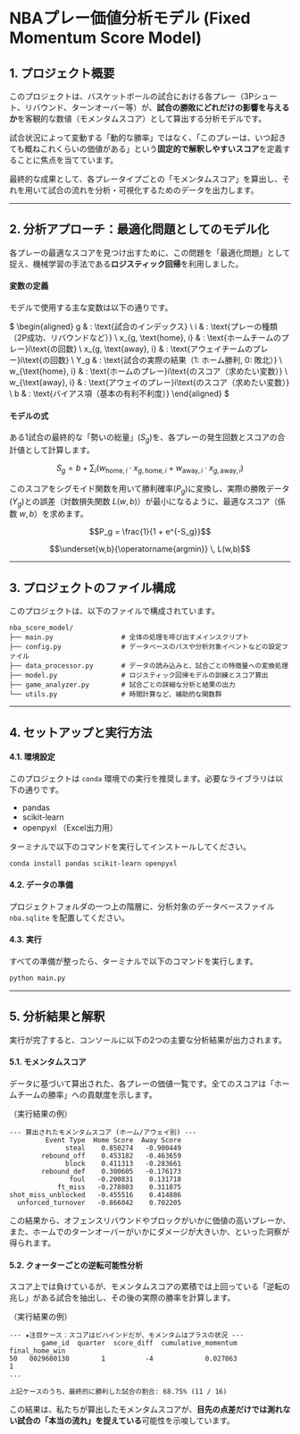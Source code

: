 # NBAプレー価値分析モデル (Fixed Momentum Score Model)

## 1. プロジェクト概要

このプロジェクトは、バスケットボールの試合における各プレー（3Pシュート、リバウンド、ターンオーバー等）が、**試合の勝敗にどれだけの影響を与えるか**を客観的な数値（モメンタムスコア）として算出する分析モデルです。

試合状況によって変動する「動的な勝率」ではなく、「このプレーは、いつ起きても概ねこれくらいの価値がある」という**固定的で解釈しやすいスコア**を定義することに焦点を当てています。

最終的な成果として、各プレータイプごとの「モメンタムスコア」を算出し、それを用いて試合の流れを分析・可視化するためのデータを出力します。

---

## 2. 分析アプローチ：最適化問題としてのモデル化

各プレーの最適なスコアを見つけ出すために、この問題を「最適化問題」として捉え、機械学習の手法である**ロジスティック回帰**を利用しました。

#### 変数の定義
モデルで使用する主な変数は以下の通りです。

$
\begin{aligned}
g & : \text{試合のインデックス} \\
i & : \text{プレーの種類（2P成功、リバウンドなど）} \\
x_{g, \text{home}, i} & : \text{ホームチームのプレー}i\text{の回数} \\
x_{g, \text{away}, i} & : \text{アウェイチームのプレー}i\text{の回数} \\
Y_g & : \text{試合の実際の結果（1: ホーム勝利, 0: 敗北）} \\
w_{\text{home}, i} & : \text{ホームのプレー}i\text{のスコア（求めたい変数）} \\
w_{\text{away}, i} & : \text{アウェイのプレー}i\text{のスコア（求めたい変数）} \\
b & : \text{バイアス項（基本の有利不利度）}
\end{aligned}
$

#### モデルの式
ある1試合の最終的な「勢いの総量」($S_g$)を、各プレーの発生回数とスコアの合計値として計算します。

$$S_g = b + \sum_{i} \left( w_{\text{home}, i} \cdot x_{g, \text{home}, i} + w_{\text{away}, i} \cdot x_{g, \text{away}, i} \right)$$

このスコアをシグモイド関数を用いて勝利確率($P_g$)に変換し、実際の勝敗データ($Y_g$)との誤差（対数損失関数 $L(w,b)$）が最小になるように、最適なスコア（係数 $w,b$）を求めます。

$$P_g = \frac{1}{1 + e^{-S_g}}$$

$$\underset{w,b}{\operatorname{argmin}} \, L(w,b)$$

---

## 3. プロジェクトのファイル構成

このプロジェクトは、以下のファイルで構成されています。

```
nba_score_model/
├── main.py                 # 全体の処理を呼び出すメインスクリプト
├── config.py               # データベースのパスや分析対象イベントなどの設定ファイル
├── data_processor.py       # データの読み込みと、試合ごとの特徴量への変換処理
├── model.py                # ロジスティック回帰モデルの訓練とスコア算出
├── game_analyzer.py        # 試合ごとの詳細な分析と結果の出力
└── utils.py                # 時間計算など、補助的な関数群
```

---

## 4. セットアップと実行方法

#### 4.1. 環境設定
このプロジェクトは `conda` 環境での実行を推奨します。必要なライブラリは以下の通りです。

- pandas
- scikit-learn
- openpyxl （Excel出力用）

ターミナルで以下のコマンドを実行してインストールしてください。
```bash
conda install pandas scikit-learn openpyxl
```

#### 4.2. データの準備
プロジェクトフォルダの一つ上の階層に、分析対象のデータベースファイル `nba.sqlite` を配置してください。

#### 4.3. 実行
すべての準備が整ったら、ターミナルで以下のコマンドを実行します。
```bash
python main.py
```

---

## 5. 分析結果と解釈

実行が完了すると、コンソールに以下の2つの主要な分析結果が出力されます。

#### 5.1. モメンタムスコア
データに基づいて算出された、各プレーの価値一覧です。全てのスコアは「ホームチームの勝率」への貢献度を示します。

（実行結果の例）
```
--- 算出されたモメンタムスコア (ホーム/アウェイ別) ---
         Event Type  Home Score  Away Score
              steal    0.850274   -0.900449
        rebound_off    0.453182   -0.463659
              block    0.411313   -0.283661
        rebound_def    0.300605   -0.176173
               foul   -0.200831    0.131718
            ft_miss   -0.278803    0.311875
shot_miss_unblocked   -0.455516    0.414886
  unforced_turnover   -0.866042    0.702205
```
この結果から、オフェンスリバウンドやブロックがいかに価値の高いプレーか、また、ホームでのターンオーバーがいかにダメージが大きいか、といった洞察が得られます。

#### 5.2. クォーターごとの逆転可能性分析
スコア上では負けているが、モメンタムスコアの累積では上回っている「逆転の兆し」がある試合を抽出し、その後の実際の勝率を計算します。

（実行結果の例）
```
--- ★注目ケース：スコアはビハインドだが、モメンタムはプラスの状況 ---
        game_id  quarter  score_diff  cumulative_momentum  final_home_win
50   0029600130        1          -4             0.027063               1
...

上記ケースのうち、最終的に勝利した試合の割合: 68.75% (11 / 16)
```
この結果は、私たちが算出したモメンタムスコアが、**目先の点差だけでは測れない試合の「本当の流れ」を捉えている**可能性を示唆しています。